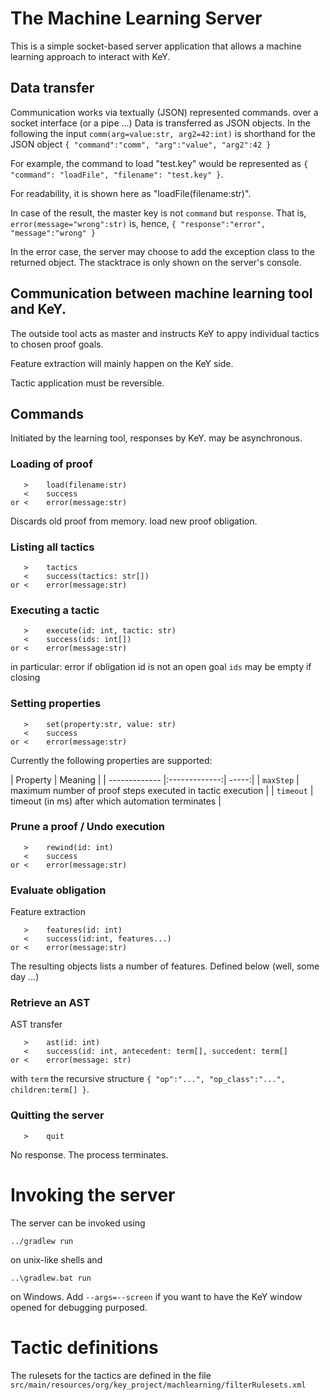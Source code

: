 # The Machine Learning Server

This is a simple socket-based server application that allows a machine
learning approach to interact with KeY.

## Data transfer

Communication works via textually (JSON) represented commands.  over a
socket interface (or a pipe ...)  Data is transferred as JSON
objects. In the following the input `comm(arg=value:str, arg2=42:int)`
is shorthand for the JSON object `{ "command":"comm", "arg":"value",
"arg2":42 }`

For example, the command to load "test.key" would be represented as
`{ "command": "loadFile", "filename": "test.key" }`.

For readability, it is shown here as "loadFile(filename:str)".


In case of the result, the master key is not `command` but
`response`. That is, `error(message="wrong":str)` is, hence,
`{ "response":"error", "message":"wrong" }`

In the error case, the server may choose to add the exception class to
the returned object. The stacktrace is only shown on the server's
console.

## Communication between machine learning tool and KeY.

The outside tool acts as master and instructs KeY to appy individual
tactics to chosen proof goals.

Feature extraction will mainly happen on the KeY side.

Tactic application must be reversible.

## Commands

Initiated by the learning tool, responses by KeY. may be asynchronous.

### Loading of proof

````
   >    load(filename:str)
   <    success
or <    error(message:str)
````

Discards old proof from memory. load new proof obligation.

### Listing all tactics

````
   >    tactics
   <    success(tactics: str[])
or <    error(message:str)
````

### Executing a tactic

````
   >    execute(id: int, tactic: str)
   <    success(ids: int[])
or <    error(message:str)
````

in particular: error if obligation id is not an open goal
`ids` may be empty if closing

### Setting properties

````
   >    set(property:str, value: str)
   <    success
or <    error(message:str)
````

Currently the following properties are supported:

| Property      | Meaning |
| ------------- |:-------------:| -----:|
| `maxStep`     | maximum number of proof steps executed in tactic execution |
| `timeout`     | timeout (in ms) after which automation terminates |


### Prune a proof / Undo execution

````
   >    rewind(id: int)
   <    success
or <    error(message:str)
````

### Evaluate obligation

Feature extraction

````
   >    features(id: int)
   <    success(id:int, features...)
or <    error(message:str)
````

The resulting objects lists a number of features. Defined below (well,
some day ...)

### Retrieve an AST

AST transfer

````
   >    ast(id: int)
   <    success(id: int, antecedent: term[], succedent: term[]
or <    error(message: str)
````
with `term` the recursive structure `{ "op":"...", "op_class":"...", children:term[] }`.

### Quitting the server

````
   >    quit
````
No response. 
The process terminates.


# Invoking the server

The server can be invoked using

    ../gradlew run

on unix-like shells and

    ..\gradlew.bat run
    
on Windows. Add `--args=--screen` if you want to have the KeY window
opened for debugging purposed.

# Tactic definitions

The rulesets for the tactics are defined in the file
`src/main/resources/org/key_project/machlearning/filterRulesets.xml`
